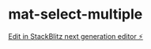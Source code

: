 # mat-select-multiple

[Edit in StackBlitz next generation editor ⚡️](https://stackblitz.com/~/github.com/Rahyll/mat-select-multiple)